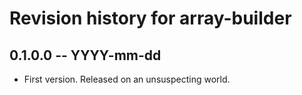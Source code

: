 # Revision history for array-builder

## 0.1.0.0 -- YYYY-mm-dd

* First version. Released on an unsuspecting world.
